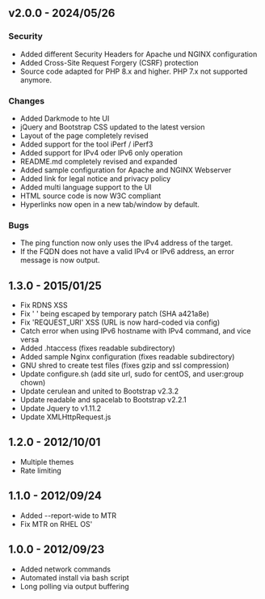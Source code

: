## v2.0.0 - 2024/05/26

### Security
* Added different Security Headers for Apache und NGINX configuration
* Added Cross-Site Request Forgery (CSRF) protection
* Source code adapted for PHP 8.x and higher. PHP 7.x not supported anymore.

### Changes
* Added  Darkmode to hte UI
* jQuery and Bootstrap CSS updated to the latest version
* Layout of the page completely revised
* Added support for the tool iPerf / iPerf3
* Added support for IPv4 oder IPv6 only operation
* README.md completely revised and expanded
* Added sample configuration for Apache and NGINX Webserver
* Added link for legal notice and privacy policy
* Added multi language support to the UI
* HTML source code is now W3C compliant
* Hyperlinks now open in a new tab/window by default.

### Bugs
* The ping function now only uses the IPv4 address of the target.
* If the FQDN does not have a valid IPv4 or IPv6 address, an error message is now output.


## 1.3.0 - 2015/01/25
* Fix RDNS XSS
* Fix '&nbsp;' being escaped by temporary patch (SHA a421a8e)
* Fix 'REQUEST_URI' XSS (URL is now hard-coded via config)
* Catch error when using IPv6 hostname with IPv4 command, and vice versa
* Added .htaccess (fixes readable subdirectory)
* Added sample Nginx configuration (fixes readable subdirectory)
* GNU shred to create test files (fixes gzip and ssl compression)
* Update configure.sh (add site url, sudo for centOS, and user:group chown)
* Update cerulean and united to Bootstrap v2.3.2
* Update readable and spacelab to Bootstrap v2.2.1
* Update Jquery to v1.11.2
* Update XMLHttpRequest.js

## 1.2.0 - 2012/10/01
* Multiple themes
* Rate limiting

## 1.1.0 - 2012/09/24
* Added --report-wide to MTR
* Fix MTR on RHEL OS'

## 1.0.0 - 2012/09/23
* Added network commands
* Automated install via bash script
* Long polling via output buffering